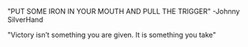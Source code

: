 "PUT SOME IRON IN YOUR MOUTH AND PULL THE TRIGGER" -Johnny SilverHand

"Victory isn’t something you are given. It is something you take"
<!-- totally original vol2 -->
